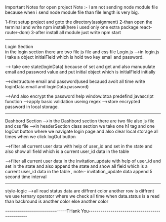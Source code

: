 Important Notes for open project
Note :- I am not sending node module file because when i send node module file than file length is very big.

1-first setup project and goto the directory(assignment)
2-than open the terminal and write npm install(here i used only one extra package react-router-dom)
3-after install all module just write npm start

---

Login Section  
in the login section there are two file js file and css file
Login.js
-->in login.js i take a object initialField which is hold two key email and password.

--> take one state(loginData) because of set and get and also manupulate email and password value and put initial object which is initialField initially

-->destructure email and password(used becausd avoit all time write loginData.email and loginData.password)

-->And also encrypt the password help window.btoa predefind javascript function
-->apply basic validation useing regex
-->store encrypted password in local storage.

---

Dashbord Section
-->in the Dashbord section there are two file also js file and css file
-->in headerSection class section we take one h1 tag and one logOut button where we navigate login page and also clear local storage all times when we click logOut button

-->filter all current user data with help of user_id
and set in the state and also show all field which is a current user_id data in the table

-->filter all current user data in the invitation_update with help of user_id
and set in the state and also append the state and show all field which is a current user_id data in the table ,
note:- invitation_update data append 5 second time interval

---

style-logic
-->all read status data are diffrent color another row is diffrent
we use ternary operator where we check all time when data.status is a read than backround is another color else another color

-------------------------------THank You-----------------------------------------------
